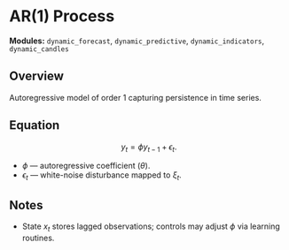 # AR(1) Process

**Modules:** `dynamic_forecast`, `dynamic_predictive`, `dynamic_indicators`,
`dynamic_candles`

## Overview

Autoregressive model of order 1 capturing persistence in time series.

## Equation

$$y_t = \phi y_{t-1} + \epsilon_t.$$

- $\phi$ — autoregressive coefficient ($\theta$).
- $\epsilon_t$ — white-noise disturbance mapped to $\xi_t$.

## Notes

- State $x_t$ stores lagged observations; controls may adjust $\phi$ via
  learning routines.
